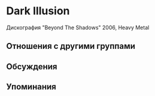 # Dark Illusion

Дискография
"Beyond The Shadows" 2006, Heavy Metal

## Отношения с другими группами


## Обсуждения


## Упоминания

